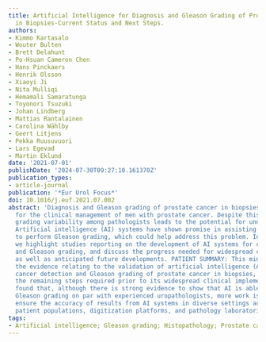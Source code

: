 ```yaml
---
title: Artificial Intelligence for Diagnosis and Gleason Grading of Prostate Cancer
  in Biopsies-Current Status and Next Steps.
authors:
- Kimmo Kartasalo
- Wouter Bulten
- Brett Delahunt
- Po-Hsuan Cameron Chen
- Hans Pinckaers
- Henrik Olsson
- Xiaoyi Ji
- Nita Mulliqi
- Hemamali Samaratunga
- Toyonori Tsuzuki
- Johan Lindberg
- Mattias Rantalainen
- Carolina Wählby
- Geert Litjens
- Pekka Ruusuvuori
- Lars Egevad
- Martin Eklund
date: '2021-07-01'
publishDate: '2024-07-30T09:27:10.161370Z'
publication_types:
- article-journal
publication: '*Eur Urol Focus*'
doi: 10.1016/j.euf.2021.07.002
abstract: 'Diagnosis and Gleason grading of prostate cancer in biopsies are critical
  for the clinical management of men with prostate cancer. Despite this, the high
  grading variability among pathologists leads to the potential for under- and overtreatment.
  Artificial intelligence (AI) systems have shown promise in assisting pathologists
  to perform Gleason grading, which could help address this problem. In this mini-review,
  we highlight studies reporting on the development of AI systems for cancer detection
  and Gleason grading, and discuss the progress needed for widespread clinical implementation,
  as well as anticipated future developments. PATIENT SUMMARY: This mini-review summarizes
  the evidence relating to the validation of artificial intelligence (AI)-assisted
  cancer detection and Gleason grading of prostate cancer in biopsies, and highlights
  the remaining steps required prior to its widespread clinical implementation. We
  found that, although there is strong evidence to show that AI is able to perform
  Gleason grading on par with experienced uropathologists, more work is needed to
  ensure the accuracy of results from AI systems in diverse settings across different
  patient populations, digitization platforms, and pathology laboratories.'
tags:
- Artificial intelligence; Gleason grading; Histopathology; Prostate cancer; Uropathology
---
```

